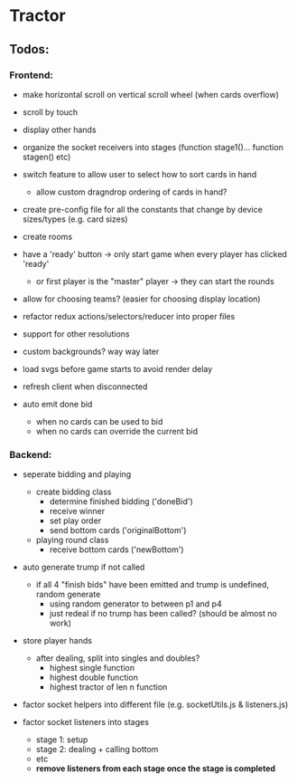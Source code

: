 # Tractor


## Todos:

### Frontend:
  - make horizontal scroll on vertical scroll wheel (when cards overflow)
  - scroll by touch
  - display other hands
  - organize the socket receivers into stages (function stage1()... function stagen() etc)
  - switch feature to allow user to select how to sort cards in hand
    - allow custom dragndrop ordering of cards in hand?
  - create pre-config file for all the constants that change by device sizes/types (e.g. card sizes)
  - create rooms
  - have a 'ready' button -> only start game when every player has clicked 'ready'
    - or first player is the "master" player -> they can start the rounds
  - allow for choosing teams? (easier for choosing display location)
  - refactor redux actions/selectors/reducer into proper files
  - support for other resolutions

  - custom backgrounds? way way later
  - load svgs before game starts to avoid render delay

  - refresh client when disconnected

  - auto emit done bid 
    - when no cards can be used to bid
    - when no cards can override the current bid

### Backend:
  - seperate bidding and playing
    - create bidding class
      - determine finished bidding ('doneBid')
      - receive winner
      - set play order
      - send bottom cards ('originalBottom')
    - playing round class
      - receive bottom cards ('newBottom')

  - auto generate trump if not called
    - if all 4 "finish bids" have been emitted and trump is undefined, random generate
      - using random generator to between p1 and p4
      - just redeal if no trump has been called? (should be almost no work)
  
  - store player hands
    - after dealing, split into singles and doubles?
      - highest single function
      - highest double function
      - highest tractor of len n function
      
  
  
  
  - factor socket helpers into different file (e.g. socketUtils.js & listeners.js)
  - factor socket listeners into stages
    - stage 1: setup
    - stage 2: dealing + calling bottom
    - etc
    - **remove listeners from each stage once the stage is completed**
